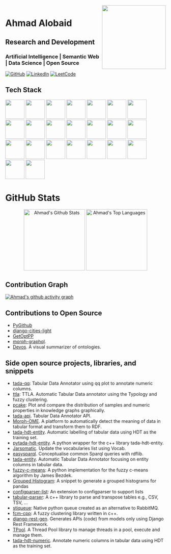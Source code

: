 <img align='right' src="https://github.com/ahmad88me/ahmad88me/assets/6922709/1c669934-1e90-421a-93fb-6dcb9bd38819" width='200'>

# Ahmad Alobaid
## Research and Development
### Artificial Intelligence | Semantic Web | Data Science | Open Source




  <a href="https://github.com/ahmad88me">
  <img src="https://img.shields.io/badge/GitHub-100000?style=for-the-badge&logo=github&logoColor=white" alt="GitHub"></a>
  <a href="https://www.linkedin.com/in/ahmadalobaid/">
  <img src="https://img.shields.io/badge/linkedin-%230077B5.svg?style=for-the-badge&logo=linkedin&logoColor=white" alt="LinkedIn"></a>
  <a href="https://leetcode.com/ahmad88me/">
  <img src="https://img.shields.io/badge/LeetCode-000000?style=for-the-badge&logo=LeetCode&logoColor=#d16c06" alt="LeetCode"></a>




## Tech Stack
<p >
<img src="https://cdn.jsdelivr.net/gh/devicons/devicon/icons/docker/docker-plain-wordmark.svg" height="60px" width="60px"/>
<img src="https://cdn.jsdelivr.net/gh/devicons/devicon/icons/c/c-original.svg" height="60px" width="60px"/>
<img src="https://cdn.jsdelivr.net/gh/devicons/devicon/icons/cplusplus/cplusplus-original.svg" height="60px" width="60px"/>
<img src="https://cdn.jsdelivr.net/gh/devicons/devicon/icons/amazonwebservices/amazonwebservices-original-wordmark.svg" height="60px"  width="60px"/>
<img src="https://cdn.jsdelivr.net/gh/devicons/devicon/icons/python/python-original-wordmark.svg" height="60px" width="60px"/>
<img src="https://cdn.jsdelivr.net/gh/devicons/devicon/icons/javascript/javascript-plain.svg" height="60px" width="60px"/>
<img src="https://cdn.jsdelivr.net/gh/devicons/devicon/icons/django/django-plain-wordmark.svg" height="60px" width="60px"/>
<img src="https://cdn.jsdelivr.net/gh/devicons/devicon/icons/flask/flask-original-wordmark.svg" height="60px" width="60px"/>
<img src="https://cdn.jsdelivr.net/gh/devicons/devicon/icons/bootstrap/bootstrap-plain-wordmark.svg" height="60px" width="60px"/>
<img src="https://cdn.jsdelivr.net/gh/devicons/devicon/icons/selenium/selenium-original.svg" height="60px" width="60px"/>
<img src="https://cdn.jsdelivr.net/gh/devicons/devicon/icons/pytest/pytest-plain-wordmark.svg" height="60px" width="60px"/>
<img src="https://cdn.jsdelivr.net/gh/devicons/devicon/icons/pandas/pandas-original-wordmark.svg" height="60px" width="60px"/>
<img src="https://cdn.jsdelivr.net/gh/devicons/devicon/icons/numpy/numpy-original-wordmark.svg" height="60px" width="60px"/>
<img src="https://cdn.jsdelivr.net/gh/devicons/devicon/icons/cmake/cmake-original-wordmark.svg" height="60px" width="60px"/>
<img src="https://cdn.jsdelivr.net/gh/devicons/devicon/icons/github/github-original-wordmark.svg" height="60px" width="60px"/>
<img src="https://cdn.jsdelivr.net/gh/devicons/devicon/icons/git/git-original-wordmark.svg" height="60px"  width="60px"/>
<img src="https://cdn.jsdelivr.net/gh/devicons/devicon/icons/jquery/jquery-original-wordmark.svg" height="60px" width="60px"/>
<img src="https://cdn.jsdelivr.net/gh/devicons/devicon/icons/linux/linux-original.svg" height="60px" width="60px"/>
<img src="https://cdn.jsdelivr.net/gh/devicons/devicon/icons/postgresql/postgresql-original-wordmark.svg" height="60px" width="60px"/>
<img src="https://cdn.jsdelivr.net/gh/devicons/devicon/icons/qt/qt-original.svg" height="60px" width="60px"/>
<img src="https://cdn.jsdelivr.net/gh/devicons/devicon/icons/mongodb/mongodb-original-wordmark.svg" height="60px" width="60px"/>
<img src="https://cdn.jsdelivr.net/gh/devicons/devicon/icons/flutter/flutter-original.svg" height="60px" width="60px" />
<img src="https://cdn.jsdelivr.net/gh/devicons/devicon/icons/dart/dart-original-wordmark.svg" height="60px" width="60px" />

</p>

# GitHub Stats
<p align="center">
  <a href="https://github.com/ahmad88me"><img alt="Ahmad's Github Stats" src="https://github-readme-stats.vercel.app/api?username=ahmad88me&show_icons=true&include_all_commits=true&count_private=true&theme=react&hide_border=true&bg_color=1F222E&title_color=4da5e7&rank_icon=github&icon_color=F8D866" height="192px"/></a>
  <a href="https://github.com/ahmad88me"><img alt="Ahmad's Top Languages" src="https://github-readme-stats.vercel.app/api/top-langs/?username=ahmad88me&layout=compact&theme=react&hide_border=true&bg_color=1F222E&title_color=4da5e7&icon_color=F8D866&hide=HTML,Jupyter%20Notebook" height="192px"/></a>

  <br/>
</p>


## Contribution Graph

[![Ahmad's github activity graph](https://github-readme-activity-graph.vercel.app/graph?username=ahmad88me&bg_color=1F222E&color=9FADBD&line=4da5e7&point=F8D866&area=true&hide_border=true)](https://github.com/ahmad88me)



<!--
<img src="https://github.com/ahmad88me/ahmad88me/assets/6922709/1c669934-1e90-421a-93fb-6dcb9bd38819" height="100px">

**ahmad88me/ahmad88me** is a ✨ _special_ ✨ repository because its `README.md` (this file) appears on your GitHub profile.

Here are some ideas to get you started:

- 🔭 I’m currently working on ...
- 🌱 I’m currently learning ...
- 👯 I’m looking to collaborate on ...
- 🤔 I’m looking for help with ...
- 💬 Ask me about ...
- 📫 How to reach me: ...
- 😄 Pronouns: ...
- ⚡ Fun fact: ...
-->


## Contributions to Open Source
* [PyGithub](https://github.com/PyGithub/PyGithub)
* [django-cities-light](https://github.com/yourlabs/django-cities-light)
* [GetOptPP](https://github.com/ahmad88me/getoptpp)
* [morph-graphql](https://github.com/oeg-upm/morph-graphql).
* [Devos](https://github.com/oeg-upm/Devos). A visual summarizer of ontologies.

## Side open source projects, libraries, and snippets
* [tada-qq](https://github.com/oeg-upm/tada-qq): Tabular Data Annotator using qq plot to annotate numeric columns.
* [ttla](https://github.com/oeg-upm/ttla): TTLA. Automatic Tabular Data annotator using the Typology and fuzzy clustering.
* [pcake](https://github.com/oeg-upm/pcake): Plot and compare the distribution of samples and numeric properties in knowledge graphs graphically.
* [tada-api](https://github.com/oeg-upm/tada-api). Tabular Data Annotator API. 
* [Morph-OME](https://github.com/oeg-upm/Morph-OME). A platform to automatically detect the meaning of data in tabular format and transform them to RDF.
* [tada-hdt-entity](https://github.com/oeg-upm/tada-hdt-entity). Automatic labelling of tabular data using HDT as the training set.
* [pytada-hdt-entity](https://github.com/oeg-upm/pytada-hdt-entity). A python wrapper for the c++ library tada-hdt-entity.
* [Jarsomatic](https://github.com/oeg-upm/Jarsomatic). Update the vocabularies list using Vocab.
* [easysparql](https://github.com/oeg-upm/easysparql). Conceptualise common Sparql queries with rdflib.
* [tada-entity](https://github.com/oeg-upm/tada-entity). Automatic Tabular Data Annotator focusing on entity columns in tabular data.
* [fuzzy-c-means](https://github.com/oeg-upm/fuzzy-c-means): A python implementation for the fuzzy c-means algorithm by James Bezdek.
* [Grouped Histogram](https://github.com/ahmad88me/grouped-histogram): A snippet to generate a grouped histograms for pandas
* [configparser-list](https://github.com/ahmad88me/configparser-list): An extension to configparser to support lists
* [tabular-parser](https://github.com/ahmad88me/tabular-parser): A c++ library to parse and transpose tables e.g., CSV, TSV, ... 
* [stiqueue](https://github.com/ahmad88me/stiqueue): Native python queue created as an alternative to RabbitMQ.
* [fcm-cpp](https://github.com/oeg-upm/fcm-cpp): A fuzzy clustering library written in c++.
* [django-rest-gen](https://github.com/ahmad88me/django-rest-gen). Generates APIs (code) from models only using Django Rest Framework.
* [TPool](https://github.com/oeg-upm/TPool). A Thread Pool library to manage threads in a pool, execute and manage them. 
* [tada-hdt-numeric](https://github.com/oeg-upm/tada-hdt-numeric). Annotate numeric columns in tabular data using HDT as the training set.
<!--
* [outlinejs](https://github.com/ahmad88me/outlinejs): A simple javascript to draw an outline/workflow indicator.
* [brightness-tk](https://github.com/ahmad88me/brightness-tk): A Tkinter snippet to control screen brightness.
-->

